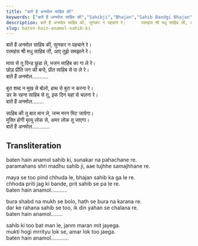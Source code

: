 ```yaml
---
title: "बातें हैं अनमोल साहिब की"
keywords: ["बातें हैं अनमोल साहिब की","Sahibji","Bhajan","Sahib Bandgi Bhajan","Sant Kabir Bhajan","bhajan lyrics","साहिब बंदगी भजन","भजन"]
description: बातें हैं अनमोल साहिब की, सुनकर न पहचाने रे।      परमहंस श्री मधु साहिब जी, आए तुझे समझाने रे।         माया से तू पिन्ड छुडा ले, भजन साहिब का गा ले र
slug: baten-hain-anamol-sahib-ki
---
```


  
   बातें हैं अनमोल साहिब की, सुनकर न पहचाने रे।  
   परमहंस श्री मधु साहिब जी, आए तुझे समझाने रे।  
  
   माया से तू पिन्ड छुडा ले, भजन साहिब का गा ले रे।  
   छोड़ प्रीति जग की बन्दे, प्रीत साहिब से पा ले रे।  
   बातें हैं अनमोल...........  
  
   बुरा शब्द न मुख से बोलो, हाथ से बुरा न करना रे।  
   डर के रहना साहिब से तू, इक दिन यहां से चलना रे।  
   बातें हैं अनमोल........  
  
   साहिब की तू बात मान ले, जन्म मरन मिट जायेगा।  
   मुक्ति होगी मृत्यु लोक से, अमर लोक तू जाएगा।  
   बातें हैं अनमोल............  


## Transliteration

  
   baten hain anamol sahib ki, sunakar na pahachane re.  
   paramahans shri madhu sahib ji, aae tujhhe samajhhane re.  
  
   maya se too pind chhuda le, bhajan sahib ka ga le re.  
   chhoda priti jag ki bande, prit sahib se pa le re.  
   baten hain anamol...........  
  
   bura shabd na mukh se bolo, hath se bura na karana re.  
   dar ke rahana sahib se too, ik din yahan se chalana re.  
   baten hain anamol........  
  
   sahib ki too bat man le, janm maran mit jayega.  
   mukti hogi mrrityu lok se, amar lok too jaega.  
   baten hain anamol............  

  